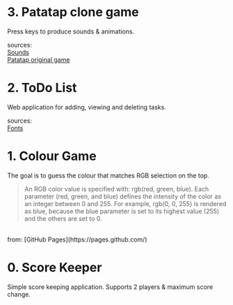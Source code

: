 # 3. Patatap clone game

Press keys to produce sounds & animations. 

sources: <br />
    [Sounds](https://github.com/jonobr1/Neuronal-Synchrony)<br />
    [Patatap original game](https://patatap.com/)                  

# 2. ToDo List

Web application for adding, viewing and deleting tasks.

sources:  
    [Fonts](https://fontawesome.com/)
    

# 1. Colour Game

The goal is to guess the colour that matches RGB selection on the top.

>An RGB color value is specified with: rgb(red, green, blue).
>Each parameter (red, green, and blue) defines the intensity of the color as an integer between 0 and 255.
>For example, rgb(0, 0, 255) is rendered as blue, because the blue parameter is set to its highest value (255) and the others are set to 0.
<br />
from: [GitHub Pages](https://pages.github.com/)

# 0. Score Keeper

Simple score keeping application. Supports 2 players & maximum score change.
